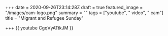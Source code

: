+++
date = 2020-09-26T23:14:28Z
draft = true
featured_image = "/images/cam-logo.png"
summary = ""
tags = ["youtube", " video", " cam"]
title = "Migrant and Refugee Sunday"

+++
{{ youtube CgqVyATtkJM }}